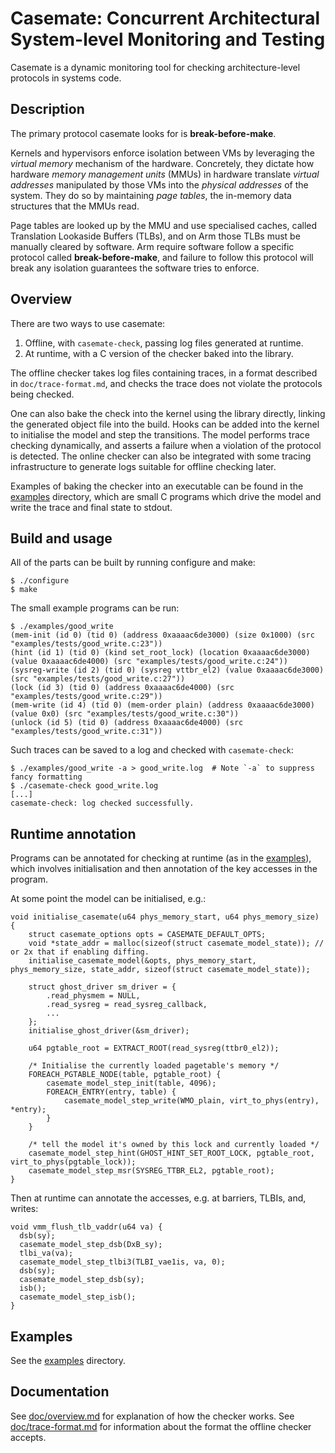 # Casemate: Concurrent Architectural System-level Monitoring and Testing

Casemate is a dynamic monitoring tool for checking architecture-level protocols in systems code.

Description
---

The primary protocol casemate looks for is **break-before-make**.

Kernels and hypervisors enforce isolation between VMs
by leveraging the *virtual memory* mechanism of the hardware.
Concretely, they dictate how hardware *memory management units* (MMUs)
in hardware translate *virtual addresses* manipulated by those VMs into the *physical addresses* of the system.
They do so by maintaining *page tables*, the in-memory data structures that the MMUs read.

Page tables are looked up by the MMU and use specialised caches, called Translation Lookaside Buffers (TLBs),
and on Arm those TLBs must be manually cleared by software.
Arm require software follow a specific protocol called **break-before-make**,
and failure to follow this protocol will break any isolation guarantees the software tries to enforce.

Overview
---

There are two ways to use casemate:
1. Offline, with `casemate-check`, passing log files generated at runtime.
2. At runtime, with a C version of the checker baked into the library.

The offline checker takes log files containing traces,
in a format described in `doc/trace-format.md`,
and checks the trace does not violate the protocols being checked.

One can also bake the check into the kernel using the library directly, linking the generated object file into the build.
Hooks can be added into the kernel to initialise the model and step the transitions.
The model performs trace checking dynamically, and asserts a failure when a violation of the protocol is detected.
The online checker can also be integrated with some tracing infrastructure to generate logs suitable for offline checking later.

Examples of baking the checker into an executable can be found in the [examples](./examples/) directory,
which are small C programs which drive the model and write the trace and final state to stdout.

Build and usage
---

All of the parts can be built by running configure and make:

```
$ ./configure
$ make
```

The small example programs can be run:
```
$ ./examples/good_write
(mem-init (id 0) (tid 0) (address 0xaaaac6de3000) (size 0x1000) (src "examples/tests/good_write.c:23"))
(hint (id 1) (tid 0) (kind set_root_lock) (location 0xaaaac6de3000) (value 0xaaaac6de4000) (src "examples/tests/good_write.c:24"))
(sysreg-write (id 2) (tid 0) (sysreg vttbr_el2) (value 0xaaaac6de3000) (src "examples/tests/good_write.c:27"))
(lock (id 3) (tid 0) (address 0xaaaac6de4000) (src "examples/tests/good_write.c:29"))
(mem-write (id 4) (tid 0) (mem-order plain) (address 0xaaaac6de3000) (value 0x0) (src "examples/tests/good_write.c:30"))
(unlock (id 5) (tid 0) (address 0xaaaac6de4000) (src "examples/tests/good_write.c:31"))
```

Such traces can be saved to a log and checked with `casemate-check`:
```
$ ./examples/good_write -a > good_write.log  # Note `-a` to suppress fancy formatting
$ ./casemate-check good_write.log
[...]
casemate-check: log checked successfully.
```

Runtime annotation
---

Programs can be annotated for checking at runtime (as in the [examples](./examples/)),
which involves initialisation and then annotation of the key accesses in the program.

At some point the model can be initialised, e.g.:
```
void initialise_casemate(u64 phys_memory_start, u64 phys_memory_size)
{
	struct casemate_options opts = CASEMATE_DEFAULT_OPTS;
	void *state_addr = malloc(sizeof(struct casemate_model_state)); // or 2x that if enabling diffing.
	initialise_casemate_model(&opts, phys_memory_start, phys_memory_size, state_addr, sizeof(struct casemate_model_state));

	struct ghost_driver sm_driver = {
		.read_physmem = NULL,
		.read_sysreg = read_sysreg_callback,
		...
	};
	initialise_ghost_driver(&sm_driver);

	u64 pgtable_root = EXTRACT_ROOT(read_sysreg(ttbr0_el2));

	/* Initialise the currently loaded pagetable's memory */
	FOREACH_PGTABLE_NODE(table, pgtable_root) {
		casemate_model_step_init(table, 4096);
		FOREACH_ENTRY(entry, table) {
			casemate_model_step_write(WMO_plain, virt_to_phys(entry), *entry);
		}
	}

	/* tell the model it's owned by this lock and currently loaded */
	casemate_model_step_hint(GHOST_HINT_SET_ROOT_LOCK, pgtable_root, virt_to_phys(pgtable_lock));
	casemate_model_step_msr(SYSREG_TTBR_EL2, pgtable_root);
}
```

Then at runtime can annotate the accesses, e.g. at barriers, TLBIs, and, writes:

```
void vmm_flush_tlb_vaddr(u64 va) {
  dsb(sy);
  casemate_model_step_dsb(DxB_sy);
  tlbi_va(va);
  casemate_model_step_tlbi3(TLBI_vae1is, va, 0);
  dsb(sy);
  casemate_model_step_dsb(sy);
  isb();
  casemate_model_step_isb();
}
```

Examples
---

See the [examples](./examples/) directory.

Documentation
---

See [doc/overview.md](./doc/overview.md) for explanation of how the checker works.
See [doc/trace-format.md](./doc/trace-format.md) for information about the format the offline checker accepts.
